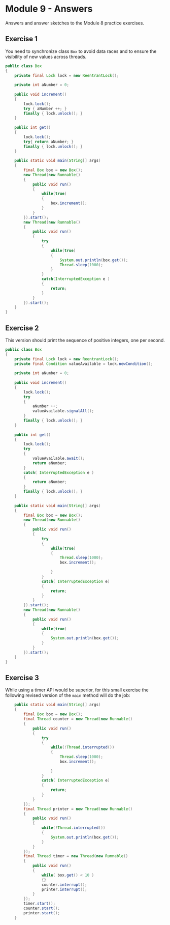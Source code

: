 # Module 9 - Answers

Answers and answer sketches to the Module 8 practice exercises.

## Exercise 1

You need to synchronize class `Box` to avoid data races and to ensure the visibility of new values across threads.

```java
public class Box
{
	private final Lock lock = new ReentrantLock();
	
	private int aNumber = 0;
	
	public void increment()
	{
		lock.lock();
		try { aNumber ++; }
		finally { lock.unlock(); }
	}
	
	public int get()
	{
		lock.lock();
		try{ return aNumber; } 
		finally { lock.unlock(); }
	}
	
	public static void main(String[] args)
	{
		final Box box = new Box();
		new Thread(new Runnable() 
		{
			public void run()
			{
				while(true)
				{
					box.increment();
				}
			}
		}).start();
		new Thread(new Runnable()
		{
			public void run()
			{
				try
				{
					while(true)
					{
						System.out.println(box.get());
						Thread.sleep(1000);
					}
				}
				catch(InterruptedException e )
				{
					return;
				}
			}
		}).start();
	}
}
```

## Exercise 2

This version should print the sequence of positive integers, one per second.

```java
public class Box
{
	private final Lock lock = new ReentrantLock();
	private final Condition valueAvailable = lock.newCondition();
	
	private int aNumber = 0;
	
	public void increment()
	{
		lock.lock();
		try 
		{ 
			aNumber ++;
			valueAvailable.signalAll();
		}
		finally { lock.unlock(); }
	}
	
	public int get()
	{
		lock.lock();
		try
		{ 
			valueAvailable.await();
			return aNumber; 
		} 
		catch( InterruptedException e )
		{
			return aNumber;
		}
		finally { lock.unlock(); }
	}
	
	public static void main(String[] args)
	{
		final Box box = new Box();
		new Thread(new Runnable() 
		{
			public void run()
			{
				try
				{
					while(true)
					{
						Thread.sleep(1000);
						box.increment();
						
					}
				}
				catch( InterruptedException e)
				{
					return;
				}
			}
		}).start();
		new Thread(new Runnable()
		{
			public void run()
			{
				while(true)
				{
					System.out.println(box.get());
				}
			}
		}).start();
	}
}
```

## Exercise 3

While using a timer API would be superior, for this small exercise the following revised version of the `main` method will do the job:

```java
	public static void main(String[] args)
	{
		final Box box = new Box();
		final Thread counter = new Thread(new Runnable() 
		{
			public void run()
			{
				try
				{
					while(!Thread.interrupted())
					{
						Thread.sleep(1000);
						box.increment();
						
					}
				}
				catch( InterruptedException e)
				{
					return;
				}
			}
		});
		final Thread printer = new Thread(new Runnable()
		{
			public void run()
			{
				while(!Thread.interrupted())
				{
					System.out.println(box.get());
				}
			}
		});
		final Thread timer = new Thread(new Runnable() 
		{
			public void run()
			{
				while( box.get() < 10 )
				{}
				counter.interrupt();
				printer.interrupt();
			}
		});
		timer.start();
		counter.start();
		printer.start();
	}
```